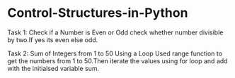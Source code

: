 # Control-Structures-in-Python
Task 1: Check if a Number is Even or Odd
check whether number divisible by two.If yes its even else odd.

Task 2: Sum of Integers from 1 to 50 Using a Loop
Used range function to get the numbers from 1 to 50.Then iterate the values using for loop and 
add with the initialsed variable sum.
